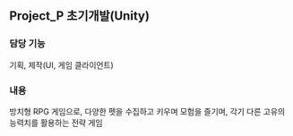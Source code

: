 ## Project_P 초기개발(Unity)

### 담당 기능
기획, 제작(UI, 게임 클라이언트)

### 내용
방치형 RPG 게임으로, 다양한 펫을 수집하고 키우며 모험을 즐기며, 각기 다른 고유의 능력치를 활용하는 전략 게임
